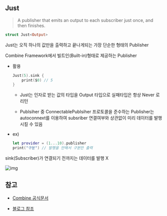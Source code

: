 ## Just

> A publisher that emits an output to each subscriber just once, and then finishes.

```swift
struct Just<Output>
```

Just는 오직 하나의 값만을 출력하고 끝나게되는 가장 단순한 형태의 Publisher

Combine Framework에서 빌트인(Built-in)형태로 제공하는 Publisher

- 활용

  ```swift
  Just(5).sink {
      print($0) // 5
  }
  ```

  - Just는 인자로 받는 값의 타입을 Output 타입으로 실패타입은 항상 Never 로 리턴

  - Publsiher 중 ConnectablePublsiher 프로토콜을 준수하는 Publisher는 autoconnext를 이용하여 subsriber 연결여부와 상관없이 미리 데이터를 발행시킬 수 있음

- ex)

  ```swift
  let provider = (1...10).publisher
  print("구분") // 발행을 안해서 구분만 출력
  ```

sink(Subscriber)가 연결되기 전까지는 데이터를 발행 X

![img](https://miro.medium.com/v2/resize:fit:720/format:webp/1*fKLhm3YUQK9BSPOanDbTrg.png)

## 참고

- [Combine 공식문서](https://developer.apple.com/documentation/combine)

- [블로그 참조](https://medium.com/harrythegreat/swift-combine-입문하기-가이드-1-525ccb94af57)
